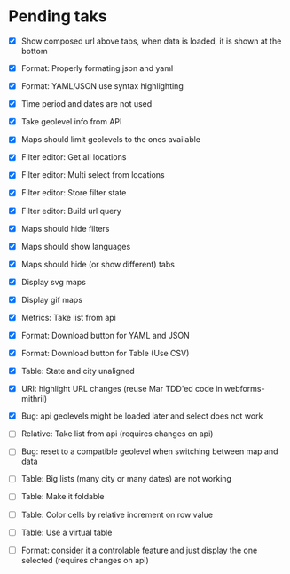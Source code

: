 # Pending taks

- [x] Show composed url above tabs, when data is loaded, it is shown at the bottom
- [x] Format: Properly formating json and yaml
- [x] Format: YAML/JSON use syntax highlighting
- [x] Time period and dates are not used
- [x] Take geolevel info from API
- [x] Maps should limit geolevels to the ones available
- [x] Filter editor: Get all locations
- [x] Filter editor: Multi select from locations
- [x] Filter editor: Store filter state
- [x] Filter editor: Build url query
- [x] Maps should hide filters
- [x] Maps should show languages
- [x] Maps should hide (or show different) tabs
- [x] Display svg maps
- [x] Display gif maps
- [x] Metrics: Take list from api
- [x] Format: Download button for YAML and JSON
- [x] Format: Download button for Table (Use CSV)
- [x] Table: State and city unaligned
- [x] URI: highlight URL changes (reuse Mar TDD'ed code in webforms-mithril)
- [x] Bug: api geolevels might be loaded later and select does not work
- [ ] Relative: Take list from api (requires changes on api)
- [ ] Bug: reset to a compatible geolevel when switching between map and data
- [ ] Table: Big lists (many city or many dates) are not working
- [ ] Table: Make it foldable
- [ ] Table: Color cells by relative increment on row value
- [ ] Table: Use a virtual table 
- [ ] Format: consider it a controlable feature and just display the one selected (requires changes on api)


